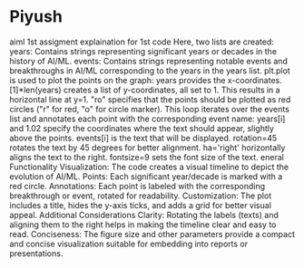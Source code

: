 # Piyush
aiml 1st assigment
explaination for 1st code
Here, two lists are created:
years: Contains strings representing significant years or decades in the history of AI/ML.
events: Contains strings representing notable events and breakthroughs in AI/ML corresponding to the years in the years list.
plt.plot is used to plot the points on the graph:
years provides the x-coordinates.
[1]*len(years) creates a list of y-coordinates, all set to 1. This results in a horizontal line at y=1.
"ro" specifies that the points should be plotted as red circles ("r" for red, "o" for circle marker).
This loop iterates over the events list and annotates each point with the corresponding event name:
years[i] and 1.02 specify the coordinates where the text should appear, slightly above the points.
events[i] is the text that will be displayed.
rotation=45 rotates the text by 45 degrees for better alignment.
ha='right' horizontally aligns the text to the right.
fontsize=9 sets the font size of the text.
eneral Functionality
Visualization: The code creates a visual timeline to depict the evolution of AI/ML.
Points: Each significant year/decade is marked with a red circle.
Annotations: Each point is labeled with the corresponding breakthrough or event, rotated for readability.
Customization: The plot includes a title, hides the y-axis ticks, and adds a grid for better visual appeal.
Additional Considerations
Clarity: Rotating the labels (texts) and aligning them to the right helps in making the timeline clear and easy to read.
Conciseness: The figure size and other parameters provide a compact and concise visualization suitable for embedding into reports or presentations.
